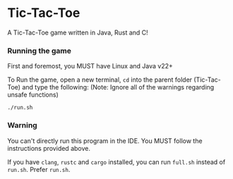 # Tic-Tac-Toe
A Tic-Tac-Toe game written in Java, Rust and C!


### Running the game
First and foremost, you MUST have Linux and Java v22+

To Run the game, open a new terminal, `cd` into the parent folder (Tic-Tac-Toe) and type the following: (Note: Ignore all of the warnings regarding unsafe functions)
```console
./run.sh
```

### Warning
You can't directly run this program in the IDE. You MUST follow the instructions provided above.

If you have `clang`, `rustc` and `cargo` installed, you can run `full.sh` instead of `run.sh`. Prefer `run.sh`.